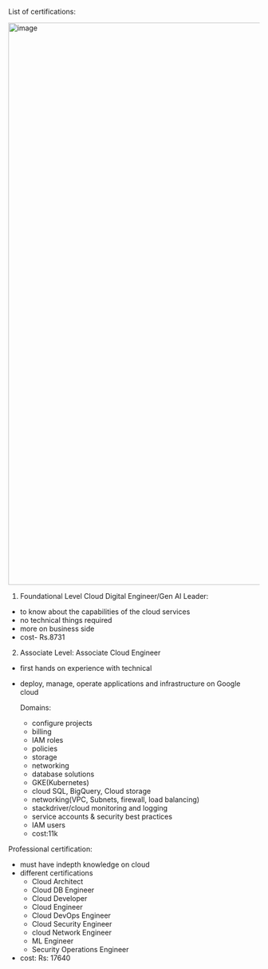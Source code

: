 List of certifications:

<img width="2000" height="1125" alt="image" src="https://github.com/user-attachments/assets/7dc93530-33d1-4ee3-a971-5160c56b2209" />

1. Foundational Level
Cloud Digital Engineer/Gen AI Leader:
- to know about the capabilities of the cloud services
- no technical things required
- more on business side
- cost- Rs.8731

2. Associate Level:
Associate Cloud Engineer
- first hands on experience with technical
- deploy, manage, operate applications and infrastructure on Google cloud

  Domains:
  - configure projects
  - billing
  - IAM roles
  - policies
  - storage
  - networking
  - database solutions
  - GKE(Kubernetes)
  - cloud SQL, BigQuery, Cloud storage
  - networking(VPC, Subnets, firewall, load balancing)
  - stackdriver/cloud monitoring and logging
  - service accounts & security best practices
  - IAM users
  - cost:11k

Professional certification:
- must have indepth knowledge on cloud
- different certifications
   - Cloud Architect
   - Cloud DB Engineer
   - Cloud Developer
   - Cloud Engineer
   - Cloud DevOps Engineer
   - Cloud Security Engineer
   - cloud Network Engineer
   - ML Engineer
   - Security Operations Engineer
- cost: Rs: 17640
